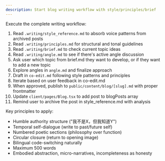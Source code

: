 ```yaml
---
description: Start blog writing workflow with style/principles/brief
---
```


Execute the complete writing workflow:

1. Read `.writing/style_reference.md` to absorb voice patterns from archived posts
2. Read `.writing/principles.md` for structural and tonal guidelines
3. Read `.writing/brief.md` to check current topic ideas
4. Read `.writing/angle.md` to see if there's active angle discussion
5. Ask user which topic from brief.md they want to develop, or if they want to add a new topic
6. Explore angles in `angle.md` and finalize approach
7. Draft in `co-edit.md` following style patterns and principles
8. Iterate based on user feedback in co-edit.md
9. When approved, publish to `public/content/blog/[slug].md` with proper frontmatter
10. Update `client/pages/Blog.tsx` to add post to blogPosts array
11. Remind user to archive the post in style_reference.md with analysis

Key principles to apply:
- Humble authority structure ("我不是X，但我知道Y")
- Temporal self-dialogue (write to past/future self)
- Numbered poetic sections (philosophy over function)
- Circular closure (return to opening image)
- Bilingual code-switching naturally
- Maximum 500 words
- Embodied abstraction, micro-narratives, incompleteness as honesty
